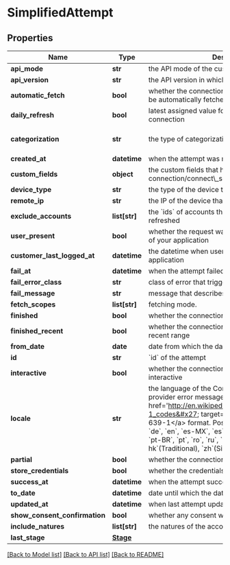 # SimplifiedAttempt

## Properties
Name | Type | Description | Notes
------------ | ------------- | ------------- | -------------
**api_mode** | **str** | the API mode of the customer that queried the API. | [optional] 
**api_version** | **str** | the API version in which the attempt was created | [optional] 
**automatic_fetch** | **bool** | whether the connection related to the attempt can be automatically fetched | [optional] 
**daily_refresh** | **bool** | latest assigned value for &#x60;daily_refresh&#x60; in connection | [optional] 
**categorization** | **str** | the type of categorization applied. | [optional] [default to 'personal']
**created_at** | **datetime** | when the attempt was made | [optional] 
**custom_fields** | **object** | the custom fields that had been sent when creating connection/connect\\_session/oauth\\_provider | [optional] 
**device_type** | **str** | the type of the device that created the attempt. | [optional] 
**remote_ip** | **str** | the IP of the device that created the attempt | [optional] 
**exclude_accounts** | **list[str]** | the &#x60;ids&#x60; of accounts that do not need to be refreshed | [optional] 
**user_present** | **bool** | whether the request was initiated by the end-user of your application | [optional] 
**customer_last_logged_at** | **datetime** | the datetime when user was last active in your application | [optional] 
**fail_at** | **datetime** | when the attempt failed to finish | [optional] 
**fail_error_class** | **str** | class of error that triggered the fail for attempt | [optional] 
**fail_message** | **str** | message that describes the error class | [optional] 
**fetch_scopes** | **list[str]** | fetching mode. | [optional] 
**finished** | **bool** | whether the connection had finished fetching | [optional] 
**finished_recent** | **bool** | whether the connection had finished data for recent range | [optional] 
**from_date** | **date** | date from which the data had been fetched | [optional] 
**id** | **str** | &#x60;id&#x60; of the attempt | [optional] 
**interactive** | **bool** | whether the connection related to the attempt is interactive | [optional] 
**locale** | **str** | the language of the Connect widget or/and provider error message in the &lt;a href&#x3D;&#x27;http://en.wikipedia.org/wiki/List_of_ISO_639-1_codes&#x27; target&#x3D;\&quot;_blank\&quot;&gt;ISO 639-1&lt;/a&gt; format. Possible values are: &#x60;bg&#x60;, &#x60;cz&#x60;, &#x60;de&#x60;, &#x60;en&#x60;, &#x60;es-MX&#x60;, &#x60;es&#x60;, &#x60;fr&#x60;, &#x60;he&#x60;, &#x60;hu&#x60;, &#x60;it&#x60;, &#x60;nl&#x60;, &#x60;pl&#x60;, &#x60;pt-BR&#x60;, &#x60;pt&#x60;, &#x60;ro&#x60;, &#x60;ru&#x60;, &#x60;sk&#x60;, &#x60;tr&#x60;, &#x60;uk&#x60;, &#x60;zh-hk&#x60;(Traditional), &#x60;zh&#x60;(Simplified). Defaults to &#x60;en&#x60; | [optional] 
**partial** | **bool** | whether the connection was partially fetched | [optional] 
**store_credentials** | **bool** | whether the credentials were stored on our side | [optional] 
**success_at** | **datetime** | when the attempt succeeded and finished | [optional] 
**to_date** | **datetime** | date until which the data has been fetched | [optional] 
**updated_at** | **datetime** | when last attempt update occurred | [optional] 
**show_consent_confirmation** | **bool** | whether any consent was given for this connection | [optional] 
**include_natures** | **list[str]** | the natures of the accounts that need to be fetched | [optional] 
**last_stage** | [**Stage**](Stage.md) |  | [optional] 

[[Back to Model list]](../README.md#documentation-for-models) [[Back to API list]](../README.md#documentation-for-api-endpoints) [[Back to README]](../README.md)

